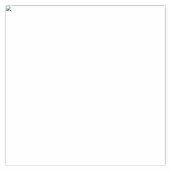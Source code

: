 <img src="file:///D:/flutter/flutter%20project/practicalexam/homepage%20screenshot.png" height=500px> &nbsp;&nbsp;&nbsp;&nbsp;
